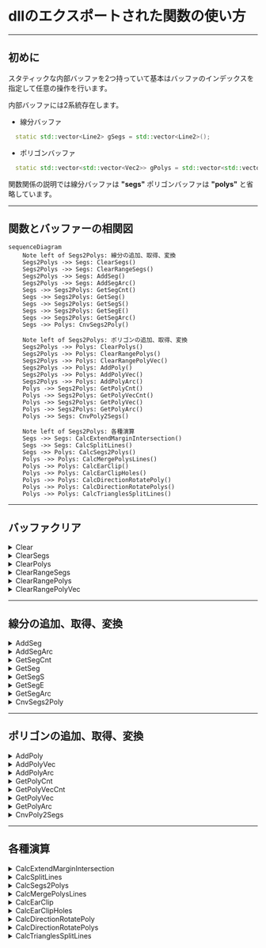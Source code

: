 # dllのエクスポートされた関数の使い方

---

## 初めに

スタティックな内部バッファを2つ持っていて基本はバッファのインデックスを指定して任意の操作を行います。

内部バッファには2系統存在します。

- 線分バッファ

```cpp
  static std::vector<Line2> gSegs = std::vector<Line2>();
```
- ポリゴンバッファ

```cpp
  static std::vector<std::vector<Vec2>> gPolys = std::vector<std::vector<Vec2>>();
```

関数関係の説明では線分バッファは __"segs"__ ポリゴンバッファは __"polys"__ と省略しています。

---

## 関数とバッファーの相関図

```mermaid
sequenceDiagram
    Note left of Segs2Polys: 線分の追加、取得、変換
    Segs2Polys ->> Segs: ClearSegs()
    Segs2Polys ->> Segs: ClearRangeSegs()
    Segs2Polys ->> Segs: AddSeg()
    Segs2Polys ->> Segs: AddSegArc()
    Segs ->> Segs2Polys: GetSegCnt()
    Segs ->> Segs2Polys: GetSeg()
    Segs ->> Segs2Polys: GetSegS()
    Segs ->> Segs2Polys: GetSegE()
    Segs ->> Segs2Polys: GetSegArc()
    Segs ->> Polys: CnvSegs2Poly()

    Note left of Segs2Polys: ポリゴンの追加、取得、変換
    Segs2Polys ->> Polys: ClearPolys()
    Segs2Polys ->> Polys: ClearRangePolys()
    Segs2Polys ->> Polys: ClearRangePolyVec()
    Segs2Polys ->> Polys: AddPoly()
    Segs2Polys ->> Polys: AddPolyVec()
    Segs2Polys ->> Polys: AddPolyArc()
    Polys ->> Segs2Polys: GetPolyCnt()
    Polys ->> Segs2Polys: GetPolyVecCnt()
    Polys ->> Segs2Polys: GetPolyVec()
    Polys ->> Segs2Polys: GetPolyArc()
    Polys ->> Segs: CnvPoly2Segs()

    Note left of Segs2Polys: 各種演算
    Segs ->> Segs: CalcExtendMarginIntersection()
    Segs ->> Segs: CalcSplitLines()
    Segs ->> Polys: CalcSegs2Polys()
    Polys ->> Polys: CalcMergePolysLines()
    Polys ->> Polys: CalcEarClip()
    Polys ->> Polys: CalcEarClipHoles()
    Polys ->> Polys: CalcDirectionRotatePoly()
    Polys ->> Polys: CalcDirectionRotatePolys()
    Polys ->> Polys: CalcTrianglesSplitLines()
```

---

## バッファクリア

<details><summary>Clear</summary>

```cpp
INT Clear()
```
> segsとpolysをクリアします
>
> 返り値には必ず0が返ります
</details>

<details><summary>ClearSegs</summary>

```cpp
INT ClearSegs()
```
> segsのみクリアします
>
> 返り値には必ず0が返ります
</details>

<details><summary>ClearPolys</summary>

```cpp
INT ClearPolys()
```
> polysのみクリアします
>
> 返り値には必ず0が返ります
</details>

<details><summary>ClearRangeSegs</summary>

```cpp
INT WINAPI ClearRangeSegs(LONG s, LONG e)
```
> 指定範囲の線分バッファを削除します
>
> s, e：範囲
>
> エラーの場合-1を返します
</details>

<details><summary>ClearRangePolys</summary>

```cpp
INT WINAPI ClearRangePolys(LONG s, LONG e)
```
> 指定範囲のポリゴンバッファの図形を削除します
>
> s, e：範囲
>
> エラーの場合-1を返します
</details>

<details><summary>ClearRangePolyVec</summary>

```cpp
INT WINAPI ClearRangePolyVec(LONG pn, LONG s, LONG e)
```
> 指定範囲のポリゴンバッファの頂点を削除します
>
> pn：ポリゴンインデックス
>
> s, e：範囲
>
> エラーの場合-1を返します
</details>

---

## 線分の追加、取得、変換

<details><summary>AddSeg</summary>

```cpp
INT AddSeg(DOUBLE x1, DOUBLE y1, LONG id1, DOUBLE x2, DOUBLE y2, LONG id2)
```
> 線分を追加します
>
> x1, y1, id1：始点
>
> x2, y2, id2：終点
>
> 返り値には必ず0が返ります
</details>

<details><summary>AddSegArc</summary>

```cpp
INT AddSegArc(DOUBLE x1, DOUBLE y1, DOUBLE x2, DOUBLE y2, DOUBLE cx, DOUBLE cy, LONG id, DOUBLE r)
```
> 円弧データを線分に分解して線分として追加します
>
> x1, y1：始点
>
> x2, y2：終点
>
> cx, cy：円弧の中点
>
> id：円弧から線分に変換した時に線分の各頂点につけられる
>
> r：分割する角度
>
> エラーの場合-1を返します
</details>

<details><summary>GetSegCnt</summary>

```cpp
LONG GetSegCnt()
```
> segsの総数を返します
</details>

<details><summary>GetSeg</summary>

```cpp
INT GetSeg(LONG sn, DOUBLE* x1, DOUBLE* y1, LONG* id1, DOUBLE* x2, DOUBLE* y2, LONG* id2)
```
> 指定のsegsのインデックスのデータを取得
>
> sn：segsのインデックス
>
> x1, y1, id1：始点
>
> x2, y2, id2：終点
>
> エラーの場合-1を返します
</details>

<details><summary>GetSegS</summary>

```cpp
INT GetSegS(LONG sn, DOUBLE* x, DOUBLE* y, LONG* id)
```
> 指定のsegsのインデックスの始点を取得
>
> sn：segsのインデックス
>
> x, y, id：始点
>
> エラーの場合-1を返します
</details>

<details><summary>GetSegE</summary>

```cpp
INT GetSegE(LONG sn, DOUBLE* x, DOUBLE* y, LONG* id)
```
> 指定のsegsのインデックスの終点を取得
>
> sn：segsのインデックス
>
> x, y, id：終点
>
> エラーの場合-1を返します
</details>

<details><summary>GetSegArc</summary>

```cpp
INT GetSegArc(LONG sn, DOUBLE r, DOUBLE rmargin, LONG minchain, LONG* en, DOUBLE* x1, DOUBLE* y1, DOUBLE* x2, DOUBLE* y2, DOUBLE* cx, DOUBLE* cy, LONG* id)
```
> 指定のsegsインデックスのデータが円弧かどうか、円弧だった場合は円弧データを返します
>
> sn：segsのインデックス
>
> r：分割時の角度
>
> rmargin：(+-)rの誤差
>
> minchain：対象の線分の最小連結数
>
> en：円弧の終点の次のインデックス
>
> x1, y1：始点
>
> x2, y2：終点
>
> cx, cy：円弧の中心
>
> id：線分の中心の始点id
>
> エラーの場合-1を返します
</details>

<details><summary>CnvSegs2Poly</summary>

```cpp
INT CnvSegs2Poly()
```
> segsのデータをpolysの末尾に追加します
>
> この時末尾に追加されるのは始点のみです
>
> エラーの場合-1を返します
</details>

---

## ポリゴンの追加、取得、変換

<details><summary>AddPoly</summary>

```cpp
INT AddPoly()
```
> polysのポリゴンを追加します
>
> エラーの場合-1を返します
</details>

<details><summary>AddPolyVec</summary>

```cpp
INT AddPolyVec(LONG pn, DOUBLE x, DOUBLE y, LONG id)
```
> 指定のポリゴンに頂点を追加します
>
> pn：ポリゴンインデックス
>
> x, y, id：頂点データ
>
> エラーの場合-1を返します
</details>

<details><summary>AddPolyArc</summary>

```cpp
INT AddPolyArc(LONG pn, DOUBLE x1, DOUBLE y1, DOUBLE x2, DOUBLE y2, DOUBLE cx, DOUBLE cy, LONG id, DOUBLE r)
```
> 円弧データを頂点分解して追加します
>
> pn：ポリゴンインデックス
>
> x1, y1：始点
>
> x2, y2：終点
>
> cx, cy：円弧の中点
>
> id：円弧から頂点に変換した時に各頂点に付けられる
>
> r：分割する角度
>
> エラーの場合-1を返します
</details>

<details><summary>GetPolyCnt</summary>

```cpp
LONG GetPolyCnt()
```
> polysの総数を返します
</details>

<details><summary>GetPolyVecCnt</summary>

```cpp
LONG GetPolyVecCnt(LONG pn)
```
> 指定されたポリゴンインデックスの頂点数を返します
>
> pn：ポリゴンインデックス
>
> エラーの場合0を返します
</details>

<details><summary>GetPolyVec</summary>

```cpp
LONG GetPolyVec(LONG pn, LONG vn, DOUBLE* x, DOUBLE* y, LONG* id)
```
> 指定されたポリゴンインデックスの指定された頂点インデックスの頂点データを返します
>
> pn：ポリゴンインデックス
>
> vn：頂点インデックス
>
> x, y, id：頂点データ
>
> エラーの場合-1を返します
</details>

<details><summary>GetPolyArc</summary>

```cpp
INT GetPolyArc(LONG pn, LONG vn, DOUBLE r, DOUBLE rmargin, LONG minchain, LONG* en, DOUBLE* x1, DOUBLE* y1, DOUBLE* x2, DOUBLE* y2, DOUBLE* cx, DOUBLE* cy, LONG* id)
```
> 指定されたポリゴンインデックスの指定された頂点インデックスの頂点データが円弧かどうか、円弧だった場合は円弧データを返します
>
> pn：ポリゴンインデックス
>
> vn：頂点インデックス
>
> r：分割時の角度
>
> rmargin：(+-)rの誤差
>
> minchain：対象の線分の最小連結数
>
> en：円弧の終点の次のインデックス
>
> x1, y1：始点
>
> x2, y2：終点
>
> cx, cy：円弧の中心
>
> id：線分の中心の始点id
>
> エラーの場合-1を返します
</details>

<details><summary>CnvPoly2Segs</summary>

```cpp
INT CnvPoly2Segs(LONG pn)
```
> polysのデータをsegsの末尾に追加します
>
> エラーの場合-1を返します
</details>

---

## 各種演算

<details><summary>CalcExtendMarginIntersection</summary>

```cpp
INT CalcExtendMarginIntersection(DOUBLE dist)
```
> segsをマージンを持って交点計算を行います
>
> segsのデータを使用して処理後segsデータに返します
>
> エラーの場合-1を返します
</details>

<details><summary>CalcSplitLines</summary>

```cpp
INT CalcSplitLines()
```
> segsの線分同士を交点で分解します
>
> segsのデータを使用して処理後segsデータに返します
>
> エラーの場合-1を返します
</details>

<details><summary>CalcSegs2Polys</summary>

```cpp
INT CalcSegs2Polys()
```
> segsから最小のポリゴンを見つけpolysに追加します
>
> segsのデータを使用して処理後polysデータを生成します
>
> エラーの場合-1を返します
</details>

<details><summary>CalcMergePolysLines</summary>

```cpp
INT CalcMergePolysLines()
```
> polysの頂点に交点などがなく頂点を削除しても問題ない頂点を削除します
>
> polysのデータを使用して処理後polysデータに返します
>
> エラーの場合-1を返します
</details>

<details><summary>CalcEarClip</summary>

```cpp
LONG CalcEarClip(LONG pn, LONG safety)
```
> 任意のpolysを三角形に変換してpolysの末尾に追加します
>
> pn：ポリゴンインデックス
>
> safety：無限ループ防止用
>
> polysに追加された図形数を返します
>
> エラーの場合-1を返します
</details>

<details><summary>CalcEarClipHoles</summary>

```cpp
LONG CalcEarClipHoles(LONG pn, LONG hpn, LONG* hp, LONG safety)
```
> 任意のpolysと任意の穴用polysを三角形に変換してpolysの末尾に追加します
>
> pn：ポリゴンインデックス
>
> hpn：穴の部分のポリゴンインデックスの数
>
> hp：穴の部分のポリゴンインデックス
>
> safety：無限ループ防止用
>
> polysに追加された図形数を返します
>
> エラーの場合-1を返します
</details>

<details><summary>CalcDirectionRotatePoly</summary>

```cpp
INT CalcDirectionRotatePoly(LONG pn, INT r)
```
> 指定のpolysを指定の回転方向に変更します
>
> pn：ポリゴンインデックス
>
> r：0=右回り 1=左回り
>
> エラーの場合-1を返します
</details>

<details><summary>CalcDirectionRotatePolys</summary>

```cpp
INT CalcDirectionRotatePolys(INT r)
```
> polysを指定の回転方向に変更します
>
> r：0=右回り 1=左回り
>
> エラーの場合-1を返します
</details>

<details><summary>CalcTrianglesSplitLines</summary>

```cpp
INT WINAPI CalcTrianglesSplitLines(LONG spn, LONG epn, LONG ssn, LONG esn)
```
> 三角形データを線分で分割してpolysの末尾に追加します
>
> spn, epn：polysの範囲
>
> ssn, esn：segsの範囲
>
> エラーの場合-1を返します
</details>
